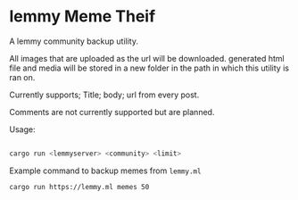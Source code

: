 # lemmy Meme Theif

A lemmy community backup utility.

All images that are uploaded as the url will be downloaded. generated html file and media will be stored in a new folder in the path in which this utility is ran on. 

Currently supports; Title; body; url from every post.

Comments are not currently supported but are planned.

Usage:

```bash

cargo run <lemmyserver> <community> <limit>
```

Example command to backup memes from `lemmy.ml`

```
cargo run https://lemmy.ml memes 50
```




